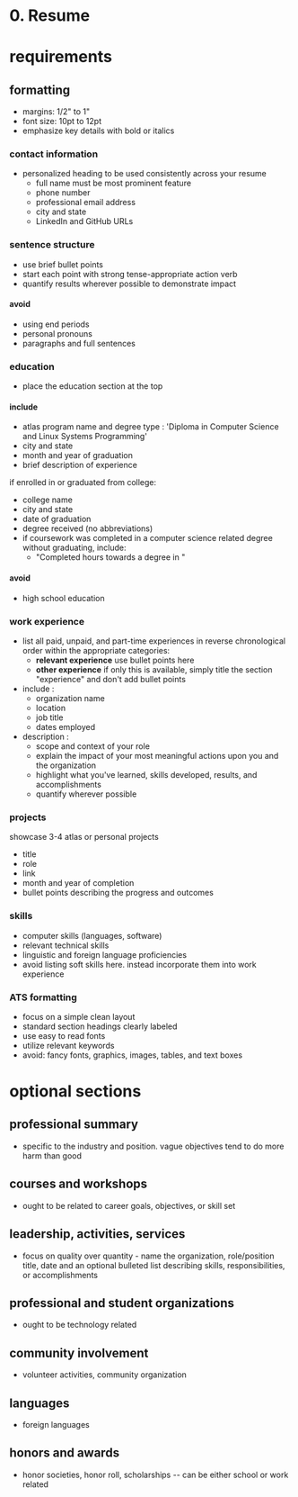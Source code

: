 # 0. Resume

# requirements

## formatting

- margins: 1/2" to 1"
- font size: 10pt to 12pt
- emphasize key details with bold or italics

### contact information

- personalized heading to be used consistently across your resume
	- full name must be most prominent feature
	- phone number
	- professional email address
	- city and state
	- LinkedIn and GitHub URLs

### sentence structure

- use brief bullet points
- start each point with strong tense-appropriate action verb
- quantify results wherever possible to demonstrate impact

#### avoid

- using end periods
- personal pronouns
- paragraphs and full sentences

### education

- place the education section at the top

#### include

- atlas program name and degree type : 'Diploma in Computer Science and Linux
  Systems Programming'
- city and state
- month and year of graduation
- brief description of experience

if enrolled in or graduated from college:

- college name
- city and state
- date of graduation
- degree received (no abbreviations)
- if coursework was completed in a computer science related degree without
  graduating, include:
	- "Completed <hours> hours towards a degree in <degree>"

#### avoid

- high school education

### work experience

- list all paid, unpaid, and part-time experiences in reverse chronological
  order within the appropriate categories:
	- **relevant experience** use bullet points here
	- **other experience** if only this is available, simply title the section
	  "experience" and don't add bullet points
- include :
	- organization name
	- location
	- job title
	- dates employed
- description :
	- scope and context of your role
	- explain the impact of your most meaningful actions upon you and the
	  organization
	- highlight what you've learned, skills developed, results, and
	  accomplishments
	- quantify wherever possible

### projects

showcase 3-4 atlas or personal projects
- title
- role
- link
- month and year of completion
- bullet points describing the progress and outcomes

### skills

- computer skills (languages, software)
- relevant technical skills
- linguistic and foreign language proficiencies
- avoid listing soft skills here. instead incorporate them into work experience

### ATS formatting

- focus on a simple clean layout
- standard section headings clearly labeled
- use easy to read fonts
- utilize relevant keywords
- avoid: fancy fonts, graphics, images, tables, and text boxes

# optional sections

## professional summary

- specific to the industry and position. vague objectives tend to do more harm
  than good

## courses and workshops

- ought to be related to career goals, objectives, or skill set

## leadership, activities, services

- focus on quality over quantity - name the organization, role/position title,
  date and an optional bulleted list describing skills, responsibilities, or
  accomplishments

## professional and student organizations

- ought to be technology related

## community involvement

- volunteer activities, community organization

## languages

- foreign languages

## honors and awards

- honor societies, honor roll, scholarships -- can be either school or work
  related

